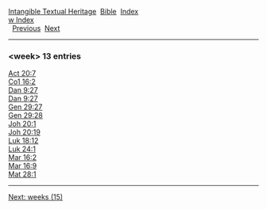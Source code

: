 [Intangible Textual Heritage](../../index)  [Bible](../index) 
[Index](index)   
[w Index](_w_)  
  [Previous](c12335)  [Next](c12337) 

------------------------------------------------------------------------

### &lt;week&gt; 13 entries

[Act 20:7](../kjv/act020.htm#007)  
[Co1 16:2](../kjv/co1016.htm#002)  
[Dan 9:27](../kjv/dan009.htm#027)  
[Dan 9:27](../kjv/dan009.htm#027)  
[Gen 29:27](../kjv/gen029.htm#027)  
[Gen 29:28](../kjv/gen029.htm#028)  
[Joh 20:1](../kjv/joh020.htm#001)  
[Joh 20:19](../kjv/joh020.htm#019)  
[Luk 18:12](../kjv/luk018.htm#012)  
[Luk 24:1](../kjv/luk024.htm#001)  
[Mar 16:2](../kjv/mar016.htm#002)  
[Mar 16:9](../kjv/mar016.htm#009)  
[Mat 28:1](../kjv/mat028.htm#001)  

------------------------------------------------------------------------

[Next: weeks (15)](c12337)
